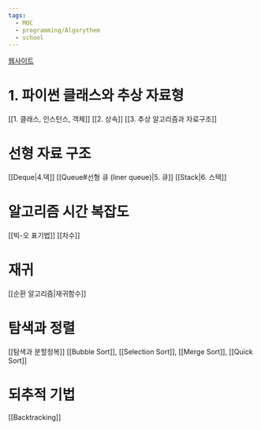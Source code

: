 ```yaml
---
tags:
  - MOC
  - programming/Algorythem
  - school
---
```

[웹사이트](https://codingalzi.github.io/algopy/intro.html)
# 1. 파이썬 클래스와 추상 자료형
[[1. 클래스, 인스턴스, 객체]]
[[2. 상속]]
[[3. 추상 알고리즘과 자료구조]]
# 선형 자료 구조
[[Deque|4.덱]]
[[Queue#선형 큐 (liner queue)|5. 큐]]
[[Stack|6. 스택]]
# 알고리즘 시간 복잡도
[[빅-오 표기법]]
[[차수]]
# 재귀
[[순환 알고리즘|재귀함수]]
# 탐색과 정렬
[[탐색과 분할정복]]
[[Bubble Sort]], [[Selection Sort]], [[Merge Sort]], [[Quick Sort]]
# 되추적 기법
[[Backtracking]]